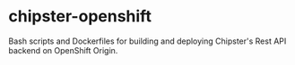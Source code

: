# chipster-openshift

Bash scripts and Dockerfiles for building and deploying Chipster's Rest API backend on OpenShift Origin.
